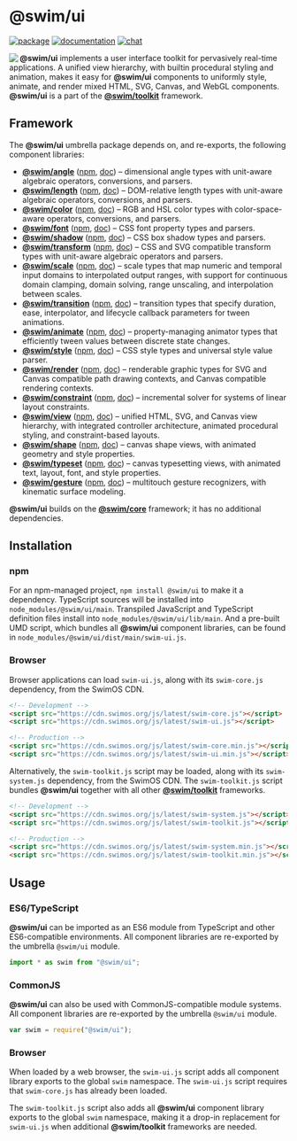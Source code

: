 # @swim/ui

[![package](https://img.shields.io/npm/v/@swim/ui.svg)](https://www.npmjs.com/package/@swim/ui)
[![documentation](https://img.shields.io/badge/doc-TypeDoc-blue.svg)](https://docs.swimos.org/js/latest/modules/_swim_ui.html)
[![chat](https://img.shields.io/badge/chat-Gitter-green.svg)](https://gitter.im/swimos/community)

<a href="https://www.swimos.org"><img src="https://docs.swimos.org/readme/marlin-blue.svg" align="left"></a>

**@swim/ui** implements a user interface toolkit for pervasively real-time
applications.  A unified view hierarchy, with builtin procedural styling and
animation, makes it easy for **@swim/ui** components to uniformly style, animate,
and render mixed HTML, SVG, Canvas, and WebGL components.  **@swim/ui** is a
part of the [**@swim/toolkit**](https://github.com/swimos/swim/tree/master/swim-toolkit-js/@swim/toolkit) framework.

## Framework

The **@swim/ui** umbrella package depends on, and re-exports, the following
component libraries:

- [**@swim/angle**](https://github.com/swimos/swim/tree/master/swim-toolkit-js/swim-ui-js/@swim/angle)
  ([npm](https://www.npmjs.com/package/@swim/angle),
  [doc](https://docs.swimos.org/js/latest/modules/_swim_angle.html)) –
  dimensional angle types with unit-aware algebraic operators, conversions,
  and parsers.
- [**@swim/length**](https://github.com/swimos/swim/tree/master/swim-toolkit-js/swim-ui-js/@swim/length)
  ([npm](https://www.npmjs.com/package/@swim/length),
  [doc](https://docs.swimos.org/js/latest/modules/_swim_length.html)) –
  DOM-relative length types with unit-aware algebraic operators, conversions,
  and parsers.
- [**@swim/color**](https://github.com/swimos/swim/tree/master/swim-toolkit-js/swim-ui-js/@swim/color)
  ([npm](https://www.npmjs.com/package/@swim/color),
  [doc](https://docs.swimos.org/js/latest/modules/_swim_color.html)) –
  RGB and HSL color types with color-space-aware operators, conversions,
  and parsers.
- [**@swim/font**](https://github.com/swimos/swim/tree/master/swim-toolkit-js/swim-ui-js/@swim/font)
  ([npm](https://www.npmjs.com/package/@swim/font),
  [doc](https://docs.swimos.org/js/latest/modules/_swim_font.html)) –
  CSS font property types and parsers.
- [**@swim/shadow**](https://github.com/swimos/swim/tree/master/swim-toolkit-js/swim-ui-js/@swim/shadow)
  ([npm](https://www.npmjs.com/package/@swim/shadow),
  [doc](https://docs.swimos.org/js/latest/modules/_swim_shadow.html)) –
  CSS box shadow types and parsers.
- [**@swim/transform**](https://github.com/swimos/swim/tree/master/swim-toolkit-js/swim-ui-js/@swim/transform)
  ([npm](https://www.npmjs.com/package/@swim/transform),
  [doc](https://docs.swimos.org/js/latest/modules/_swim_transform.html)) –
  CSS and SVG compatible transform types with unit-aware algebraic operators
  and parsers.
- [**@swim/scale**](https://github.com/swimos/swim/tree/master/swim-toolkit-js/swim-ui-js/@swim/scale)
  ([npm](https://www.npmjs.com/package/@swim/scale),
  [doc](https://docs.swimos.org/js/latest/modules/_swim_scale.html)) –
  scale types that map numeric and temporal input domains to interpolated
  output ranges, with support for continuous domain clamping, domain solving,
  range unscaling, and interpolation between scales.
- [**@swim/transition**](https://github.com/swimos/swim/tree/master/swim-toolkit-js/swim-ui-js/@swim/transition)
  ([npm](https://www.npmjs.com/package/@swim/transition),
  [doc](https://docs.swimos.org/js/latest/modules/_swim_transition.html)) –
  transition types that specify duration, ease, interpolator, and lifecycle
  callback parameters for tween animations.
- [**@swim/animate**](https://github.com/swimos/swim/tree/master/swim-toolkit-js/swim-ui-js/@swim/animate)
  ([npm](https://www.npmjs.com/package/@swim/animate),
  [doc](https://docs.swimos.org/js/latest/modules/_swim_animate.html)) –
  property-managing animator types that efficiently tween values between
  discrete state changes.
- [**@swim/style**](https://github.com/swimos/swim/tree/master/swim-toolkit-js/swim-ui-js/@swim/style)
  ([npm](https://www.npmjs.com/package/@swim/style),
  [doc](https://docs.swimos.org/js/latest/modules/_swim_style.html)) –
  CSS style types and universal style value parser.
- [**@swim/render**](https://github.com/swimos/swim/tree/master/swim-toolkit-js/swim-ui-js/@swim/render)
  ([npm](https://www.npmjs.com/package/@swim/render),
  [doc](https://docs.swimos.org/js/latest/modules/_swim_render.html)) –
  renderable graphic types for SVG and Canvas compatible path drawing contexts,
  and Canvas compatible rendering contexts.
- [**@swim/constraint**](https://github.com/swimos/swim/tree/master/swim-toolkit-js/swim-ui-js/@swim/constraint)
  ([npm](https://www.npmjs.com/package/@swim/constraint),
  [doc](https://docs.swimos.org/js/latest/modules/_swim_constraint.html)) –
  incremental solver for systems of linear layout constraints.
- [**@swim/view**](https://github.com/swimos/swim/tree/master/swim-toolkit-js/swim-ui-js/@swim/view)
  ([npm](https://www.npmjs.com/package/@swim/view),
  [doc](https://docs.swimos.org/js/latest/modules/_swim_view.html)) –
  unified HTML, SVG, and Canvas view hierarchy, with integrated controller
  architecture, animated procedural styling, and constraint-based layouts.
- [**@swim/shape**](https://github.com/swimos/swim/tree/master/swim-toolkit-js/swim-ui-js/@swim/shape)
  ([npm](https://www.npmjs.com/package/@swim/shape),
  [doc](https://docs.swimos.org/js/latest/modules/_swim_shape.html)) –
  canvas shape views, with animated geometry and style properties.
- [**@swim/typeset**](https://github.com/swimos/swim/tree/master/swim-toolkit-js/swim-ui-js/@swim/typeset)
  ([npm](https://www.npmjs.com/package/@swim/typeset),
  [doc](https://docs.swimos.org/js/latest/modules/_swim_typeset.html)) –
  canvas typesetting views, with animated text, layout, font, and style properties.
- [**@swim/gesture**](https://github.com/swimos/swim/tree/master/swim-toolkit-js/swim-ui-js/@swim/gesture)
  ([npm](https://www.npmjs.com/package/@swim/gesture),
  [doc](https://docs.swimos.org/js/latest/modules/_swim_gesture.html)) –
  multitouch gesture recognizers, with kinematic surface modeling.

**@swim/ui** builds on the [**@swim/core**](https://github.com/swimos/swim/tree/master/swim-system-js/swim-core-js/@swim/core)
framework; it has no additional dependencies.

## Installation

### npm

For an npm-managed project, `npm install @swim/ui` to make it a dependency.
TypeScript sources will be installed into `node_modules/@swim/ui/main`.
Transpiled JavaScript and TypeScript definition files install into
`node_modules/@swim/ui/lib/main`.  And a pre-built UMD script, which
bundles all **@swim/ui** component libraries, can be found in
`node_modules/@swim/ui/dist/main/swim-ui.js`.

### Browser

Browser applications can load `swim-ui.js`, along with its `swim-core.js`
dependency, from the SwimOS CDN.

```html
<!-- Development -->
<script src="https://cdn.swimos.org/js/latest/swim-core.js"></script>
<script src="https://cdn.swimos.org/js/latest/swim-ui.js"></script>

<!-- Production -->
<script src="https://cdn.swimos.org/js/latest/swim-core.min.js"></script>
<script src="https://cdn.swimos.org/js/latest/swim-ui.min.js"></script>
```

Alternatively, the `swim-toolkit.js` script may be loaded, along with its
`swim-system.js` dependency, from the SwimOS CDN.  The `swim-toolkit.js`
script bundles **@swim/ui** together with all other
[**@swim/toolkit**](https://github.com/swimos/swim/tree/master/swim-toolkit-js/@swim/toolkit)
frameworks.

```html
<!-- Development -->
<script src="https://cdn.swimos.org/js/latest/swim-system.js"></script>
<script src="https://cdn.swimos.org/js/latest/swim-toolkit.js"></script>

<!-- Production -->
<script src="https://cdn.swimos.org/js/latest/swim-system.min.js"></script>
<script src="https://cdn.swimos.org/js/latest/swim-toolkit.min.js"></script>
```

## Usage

### ES6/TypeScript

**@swim/ui** can be imported as an ES6 module from TypeScript and other
ES6-compatible environments.  All component libraries are re-exported by
the umbrella `@swim/ui` module.

```typescript
import * as swim from "@swim/ui";
```

### CommonJS

**@swim/ui** can also be used with CommonJS-compatible module systems.
All component libraries are re-exported by the umbrella `@swim/ui` module.

```javascript
var swim = require("@swim/ui");
```

### Browser

When loaded by a web browser, the `swim-ui.js` script adds all component
library exports to the global `swim` namespace.  The `swim-ui.js` script
requires that `swim-core.js` has already been loaded.

The `swim-toolkit.js` script also adds all **@swim/ui** component library
exports to the global `swim` namespace, making it a drop-in replacement
for `swim-ui.js` when additional **@swim/toolkit** frameworks are needed.
